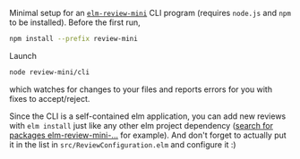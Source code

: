 Minimal setup for an [`elm-review-mini`](https://dark.elm.dmy.fr/packages/lue-bird/elm-review-mini/latest/) CLI program (requires `node.js` and `npm` to be installed).
Before the first run,
```bash
npm install --prefix review-mini
```

Launch
```bash
node review-mini/cli
```
which watches for changes to your files and reports errors for you with fixes to accept/reject. 

Since the CLI is a self-contained elm application, you can add new reviews with `elm install` just like any other elm project dependency ([search for packages elm-review-mini-...](https://dark.elm.dmy.fr/?q=elm-review-mini-) for example).
And don't forget to actually put it in the list in `src/ReviewConfiguration.elm` and configure it :)

